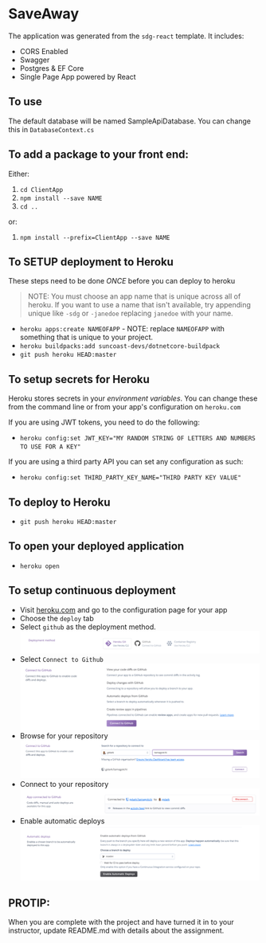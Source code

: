 # SaveAway

The application was generated from the `sdg-react` template. It includes:

- CORS Enabled
- Swagger
- Postgres & EF Core
- Single Page App powered by React

## To use

The default database will be named SampleApiDatabase. You can change this in `DatabaseContext.cs`

## To add a package to your front end:

Either:

1. `cd ClientApp`
1. `npm install --save NAME`
1. `cd ..`

or:

1. `npm install --prefix=ClientApp --save NAME`

## To SETUP deployment to Heroku

These steps need to be done _ONCE_ before you can deploy to heroku

> NOTE: You must choose an app name that is unique across all of heroku. If you want to use a name that isn't available, try appending unique like `-sdg` or `-janedoe` replacing `janedoe` with your name.

- `heroku apps:create NAMEOFAPP` - NOTE: replace `NAMEOFAPP` with something that is unique to your project.
- `heroku buildpacks:add suncoast-devs/dotnetcore-buildpack`
- `git push heroku HEAD:master`

## To setup secrets for Heroku

Heroku stores secrets in your _environment variables_. You can change these from the command line or from your app's configuration on `heroku.com`

If you are using JWT tokens, you need to do the following:

- `heroku config:set JWT_KEY="MY RANDOM STRING OF LETTERS AND NUMBERS TO USE FOR A KEY"`

If you are using a third party API you can set any configuration as such:

- `heroku config:set THIRD_PARTY_KEY_NAME="THIRD PARTY KEY VALUE"`

## To deploy to Heroku

- `git push heroku HEAD:master`

## To open your deployed application

- `heroku open`

## To setup continuous deployment

- Visit [heroku.com](https://heroku.com) and go to the configuration page for your app
- Choose the `deploy` tab
- Select `github` as the deployment method. ![github](./docs/heroku1.png)
- Select `Connect to Github` ![github](./docs/heroku2.png)
- Browse for your repository ![github](./docs/heroku3.png)
- Connect to your repository ![github](./docs/heroku4.png)
- Enable automatic deploys ![github](./docs/heroku5.png)

## PROTIP:

When you are complete with the project and have turned it in to your instructor, update README.md with details about the assignment.
